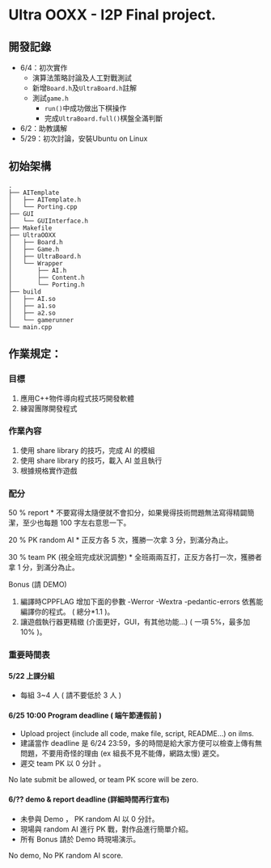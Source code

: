 # Ultra OOXX - I2P Final project.

## 開發記錄

+ 6/4：初次實作
    + 演算法策略討論及人工對戰測試
    + 新增`Board.h`及`UltraBoard.h`註解
    + 測試`game.h`
        + `run()`中成功做出下棋操作
        + 完成`UltraBoard.full()`棋盤全滿判斷
+ 6/2：助教講解
+ 5/29：初次討論，安裝Ubuntu on Linux


## 初始架構
```
.
├── AITemplate
│   ├── AITemplate.h
│   └── Porting.cpp
├── GUI
│   └── GUIInterface.h
├── Makefile
├── UltraOOXX
│   ├── Board.h
│   ├── Game.h
│   ├── UltraBoard.h
│   └── Wrapper
│       ├── AI.h
│       ├── Content.h
│       └── Porting.h
├── build
│   ├── AI.so
│   ├── a1.so
│   ├── a2.so
│   └── gamerunner
└── main.cpp
```

## 作業規定：
### 目標

1. 應用C++物件導向程式技巧開發軟體
2. 練習團隊開發程式

### 作業內容

1. 使用 share library 的技巧，完成 AI 的模組
2. 使用 share library 的技巧，載入 AI 並且執行
3. 根據規格實作遊戲

### 配分

50 % report
    * 不要寫得太隨便就不會扣分，如果覺得技術問題無法寫得精闢簡潔，至少也每題 100 字左右意思一下。

20 % PK random AI
    * 正反方各 5 次，獲勝一次拿 3 分，到滿分為止。

30 % team PK (視全班完成狀況調整)
    * 全班兩兩互打，正反方各打一次，獲勝者拿 1 分，到滿分為止。

Bonus (請 DEMO)

1. 編譯時CPPFLAG 增加下面的參數 -Werror -Wextra -pedantic-errors 依舊能編譯你的程式。 ( 總分*1.1 )。
2. 讓遊戲執行器更精緻 (介面更好，GUI，有其他功能...) ( 一項 5%，最多加 10% )。

### 重要時間表

#### 5/22 上課分組

* 每組 3~4 人 ( 請不要低於 3 人 )

#### 6/25 10:00 Program deadline ( 端午節連假前 )

* Upload project (include all code, make file, script, README...) on ilms.
* 建議當作 deadline 是 6/24 23:59，多的時間是給大家方便可以檢查上傳有無問題，不要用奇怪的理由 (ex 組長不見不能傳，網路太慢) 遲交。
* 遲交 team PK 以 0 分計 。

No late submit be allowed, or team PK score will be zero.

#### 6/?? demo & report deadline (詳細時間再行宣布)

* 未參與 Demo ，  PK random AI 以 0 分計。
* 現場與 random AI 進行 PK 戰，對作品進行簡單介紹。
* 所有 Bonus 請於 Demo 時現場演示。

No demo, No PK random AI score.
